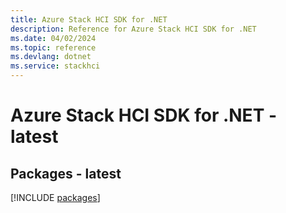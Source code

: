 ```yaml
---
title: Azure Stack HCI SDK for .NET
description: Reference for Azure Stack HCI SDK for .NET
ms.date: 04/02/2024
ms.topic: reference
ms.devlang: dotnet
ms.service: stackhci
---
```

# Azure Stack HCI SDK for .NET - latest
## Packages - latest
[!INCLUDE [packages](stack-hci-index.md)]